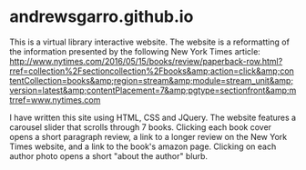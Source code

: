 # andrewsgarro.github.io

This is a virtual library interactive website. The website is a reformatting of the information presented by the following New York Times article: http://www.nytimes.com/2016/05/15/books/review/paperback-row.html?rref=collection%2Fsectioncollection%2Fbooks&amp;action=click&amp;contentCollection=books&amp;region=stream&amp;module=stream_unit&amp;version=latest&amp;contentPlacement=7&amp;pgtype=sectionfront&amp;mtrref=www.nytimes.com

I have written this site using HTML, CSS and JQuery. The website features a carousel slider that scrolls through 7 books. Clicking each book cover opens a short paragraph review, a link to a longer review on the New York Times website, and a link to the book's amazon page. Clicking on each author photo opens a short "about the author" blurb. 
